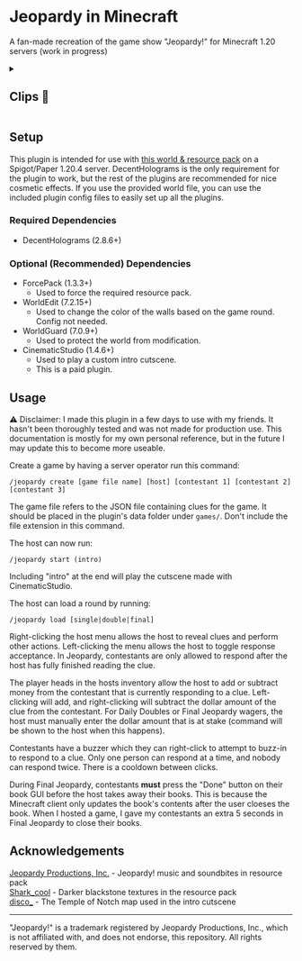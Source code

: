 # Jeopardy in Minecraft
<p>A fan-made recreation of the game show "Jeopardy!" for Minecraft 1.20 servers (work in progress)</p>

<details>
<summary><h2>Clips 📸</h2></summary>
This game is best played in a call with all players. The clips below don't necessarily showcase ideal gameplay, just some of the features of this plugin.

### Board Filling (loading questions/answers from JSON file)
https://github.com/user-attachments/assets/6655ff44-c0ec-4fcf-bf7a-1c68107e96d7

<br>

### Revealing clues
https://github.com/user-attachments/assets/23ce9fa7-fa16-4465-b9d0-b309371fcbc9

<br>

### Final Jeopardy
https://github.com/user-attachments/assets/bcf2ed4d-6b2a-44b3-b65d-d50a5eb1a7e2

</details>

## Setup
This plugin is intended for use with <a href="https://github.com/shrayus-masanam/jeopardy/releases/tag/resources">this world & resource pack</a> on a Spigot/Paper 1.20.4 server. DecentHolograms is the only requirement for the plugin to work, but the rest of the plugins are recommended for nice cosmetic effects. If you use the provided world file, you can use the included plugin config files to easily set up all the plugins.

### Required Dependencies
- DecentHolograms (2.8.6+)
### Optional (Recommended) Dependencies
- ForcePack (1.3.3+)
  - Used to force the required resource pack.
- WorldEdit (7.2.15+)
  - Used to change the color of the walls based on the game round. Config not needed.
- WorldGuard (7.0.9+)
  - Used to protect the world from modification.
- CinematicStudio (1.4.6+)
  - Used to play a custom intro cutscene.
  - This is a paid plugin.

## Usage
⚠️ Disclaimer: I made this plugin in a few days to use with my friends. It hasn't been thoroughly tested and was not made for production use. This documentation is mostly for my own personal reference, but in the future I may update this to become more useable.

Create a game by having a server operator run this command:
```
/jeopardy create [game file name] [host] [contestant 1] [contestant 2] [contestant 3]
```
The game file refers to the JSON file containing clues for the game. It should be placed in the plugin's data folder under `games/`. Don't include the file extension in this command.

The host can now run: 
```
/jeopardy start (intro)
```
Including "intro" at the end will play the cutscene made with CinematicStudio.

The host can load a round by running:
```
/jeopardy load [single|double|final]
```

Right-clicking the host menu allows the host to reveal clues and perform other actions. Left-clicking the menu allows the host to toggle response acceptance. In Jeopardy, contestants are only allowed to respond after the host has fully finished reading the clue.

The player heads in the hosts inventory allow the host to add or subtract money from the contestant that is currently responding to a clue. Left-clicking will add, and right-clicking will subtract the dollar amount of the clue from the contestant. For Daily Doubles or Final Jeopardy wagers, the host must manually enter the dollar amount that is at stake (command will be shown to the host when this happens).

Contestants have a buzzer which they can right-click to attempt to buzz-in to respond to a clue. Only one person can respond at a time, and nobody can respond twice. There is a cooldown between clicks.

During Final Jeopardy, contestants **must** press the "Done" button on their book GUI before the host takes away their books. This is because the Minecraft client only updates the book's contents after the user cloeses the book. When I hosted a game, I gave my contestants an extra 5 seconds in Final Jeopardy to close their books.

## Acknowledgements
<a href="https://www.jeopardy.com/">Jeopardy Productions, Inc.</a> - Jeopardy! music and soundbites in resource pack<br>
<a href="https://www.planetminecraft.com/member/shark_cool/">Shark_cool</a> - Darker blackstone textures in the resource pack<br>
<a href="https://www.planetminecraft.com/member/disco_/">disco_</a> - The Temple of Notch map used in the intro cutscene

<hr>
<p>"Jeopardy!" is a trademark registered by Jeopardy Productions, Inc., which is not affiliated with, and does not endorse, this repository. All rights reserved by them.</p>
